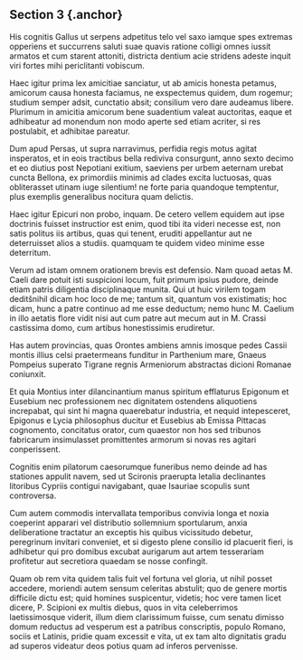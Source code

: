 ## Section 3 {.anchor}

His cognitis Gallus ut serpens adpetitus telo vel saxo iamque spes extremas opperiens et succurrens saluti suae quavis ratione colligi omnes iussit armatos et cum starent attoniti, districta dentium acie stridens adeste inquit viri fortes mihi periclitanti vobiscum.

Haec igitur prima lex amicitiae sanciatur, ut ab amicis honesta petamus, amicorum causa honesta faciamus, ne exspectemus quidem, dum rogemur; studium semper adsit, cunctatio absit; consilium vero dare audeamus libere. Plurimum in amicitia amicorum bene suadentium valeat auctoritas, eaque et adhibeatur ad monendum non modo aperte sed etiam acriter, si res postulabit, et adhibitae pareatur.

Dum apud Persas, ut supra narravimus, perfidia regis motus agitat insperatos, et in eois tractibus bella rediviva consurgunt, anno sexto decimo et eo diutius post Nepotiani exitium, saeviens per urbem aeternam urebat cuncta Bellona, ex primordiis minimis ad clades excita luctuosas, quas obliterasset utinam iuge silentium! ne forte paria quandoque temptentur, plus exemplis generalibus nocitura quam delictis.

Haec igitur Epicuri non probo, inquam. De cetero vellem equidem aut ipse doctrinis fuisset instructior est enim, quod tibi ita videri necesse est, non satis politus iis artibus, quas qui tenent, eruditi appellantur aut ne deterruisset alios a studiis. quamquam te quidem video minime esse deterritum.

Verum ad istam omnem orationem brevis est defensio. Nam quoad aetas M. Caeli dare potuit isti suspicioni locum, fuit primum ipsius pudore, deinde etiam patris diligentia disciplinaque munita. Qui ut huic virilem togam deditšnihil dicam hoc loco de me; tantum sit, quantum vos existimatis; hoc dicam, hunc a patre continuo ad me esse deductum; nemo hunc M. Caelium in illo aetatis flore vidit nisi aut cum patre aut mecum aut in M. Crassi castissima domo, cum artibus honestissimis erudiretur.

Has autem provincias, quas Orontes ambiens amnis imosque pedes Cassii montis illius celsi praetermeans funditur in Parthenium mare, Gnaeus Pompeius superato Tigrane regnis Armeniorum abstractas dicioni Romanae coniunxit.

Et quia Montius inter dilancinantium manus spiritum efflaturus Epigonum et Eusebium nec professionem nec dignitatem ostendens aliquotiens increpabat, qui sint hi magna quaerebatur industria, et nequid intepesceret, Epigonus e Lycia philosophus ducitur et Eusebius ab Emissa Pittacas cognomento, concitatus orator, cum quaestor non hos sed tribunos fabricarum insimulasset promittentes armorum si novas res agitari conperissent.

Cognitis enim pilatorum caesorumque funeribus nemo deinde ad has stationes appulit navem, sed ut Scironis praerupta letalia declinantes litoribus Cypriis contigui navigabant, quae Isauriae scopulis sunt controversa.

Cum autem commodis intervallata temporibus convivia longa et noxia coeperint apparari vel distributio sollemnium sportularum, anxia deliberatione tractatur an exceptis his quibus vicissitudo debetur, peregrinum invitari conveniet, et si digesto plene consilio id placuerit fieri, is adhibetur qui pro domibus excubat aurigarum aut artem tesserariam profitetur aut secretiora quaedam se nosse confingit.

Quam ob rem vita quidem talis fuit vel fortuna vel gloria, ut nihil posset accedere, moriendi autem sensum celeritas abstulit; quo de genere mortis difficile dictu est; quid homines suspicentur, videtis; hoc vere tamen licet dicere, P. Scipioni ex multis diebus, quos in vita celeberrimos laetissimosque viderit, illum diem clarissimum fuisse, cum senatu dimisso domum reductus ad vesperum est a patribus conscriptis, populo Romano, sociis et Latinis, pridie quam excessit e vita, ut ex tam alto dignitatis gradu ad superos videatur deos potius quam ad inferos pervenisse.
